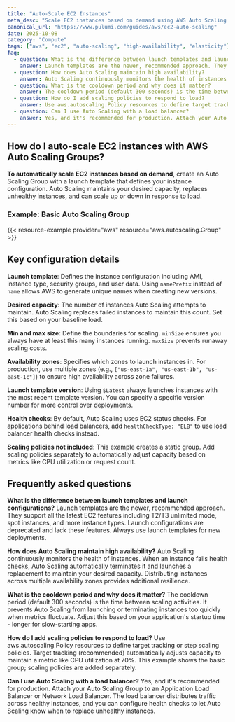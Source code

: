 ```yaml
---
title: "Auto-Scale EC2 Instances"
meta_desc: "Scale EC2 instances based on demand using AWS Auto Scaling Groups with launch templates and Pulumi."
canonical_url: "https://www.pulumi.com/guides/aws/ec2-auto-scaling"
date: 2025-10-08
category: "Compute"
tags: ["aws", "ec2", "auto-scaling", "high-availability", "elasticity"]
faq:
  - question: What is the difference between launch templates and launch configurations?
    answer: Launch templates are the newer, recommended approach. They support all the latest EC2 features including T2/T3 unlimited mode, spot instances, and more instance types. Launch configurations are deprecated and lack these features. Always use launch templates for new deployments.
  - question: How does Auto Scaling maintain high availability?
    answer: Auto Scaling continuously monitors the health of instances. When an instance fails health checks, Auto Scaling automatically terminates it and launches a replacement to maintain your desired capacity. Distributing instances across multiple availability zones provides additional resilience.
  - question: What is the cooldown period and why does it matter?
    answer: The cooldown period (default 300 seconds) is the time between scaling activities. It prevents Auto Scaling from launching or terminating instances too quickly when metrics fluctuate. Adjust this based on your application's startup time - longer for slow-starting apps.
  - question: How do I add scaling policies to respond to load?
    answer: Use aws.autoscaling.Policy resources to define target tracking or step scaling policies. Target tracking (recommended) automatically adjusts capacity to maintain a metric like CPU utilization at 70%. This example shows the basic group; scaling policies are added separately.
  - question: Can I use Auto Scaling with a load balancer?
    answer: Yes, and it's recommended for production. Attach your Auto Scaling Group to an Application Load Balancer or Network Load Balancer. The load balancer distributes traffic across healthy instances, and you can configure health checks to let Auto Scaling know when to replace unhealthy instances.
---
```


## How do I auto-scale EC2 instances with AWS Auto Scaling Groups?

**To automatically scale EC2 instances based on demand**, create an Auto Scaling Group with a launch template that defines your instance configuration. Auto Scaling maintains your desired capacity, replaces unhealthy instances, and can scale up or down in response to load.

### Example: Basic Auto Scaling Group

{{< resource-example provider="aws" resource="aws.autoscaling.Group" >}}

## Key configuration details

**Launch template**: Defines the instance configuration including AMI, instance type, security groups, and user data. Using `namePrefix` instead of `name` allows AWS to generate unique names when creating new versions.

**Desired capacity**: The number of instances Auto Scaling attempts to maintain. Auto Scaling replaces failed instances to maintain this count. Set this based on your baseline load.

**Min and max size**: Define the boundaries for scaling. `minSize` ensures you always have at least this many instances running. `maxSize` prevents runaway scaling costs.

**Availability zones**: Specifies which zones to launch instances in. For production, use multiple zones (e.g., `["us-east-1a", "us-east-1b", "us-east-1c"]`) to ensure high availability across zone failures.

**Launch template version**: Using `$Latest` always launches instances with the most recent template version. You can specify a specific version number for more control over deployments.

**Health checks**: By default, Auto Scaling uses EC2 status checks. For applications behind load balancers, add `healthCheckType: "ELB"` to use load balancer health checks instead.

**Scaling policies not included**: This example creates a static group. Add scaling policies separately to automatically adjust capacity based on metrics like CPU utilization or request count.

## Frequently asked questions

**What is the difference between launch templates and launch configurations?**
Launch templates are the newer, recommended approach. They support all the latest EC2 features including T2/T3 unlimited mode, spot instances, and more instance types. Launch configurations are deprecated and lack these features. Always use launch templates for new deployments.

**How does Auto Scaling maintain high availability?**
Auto Scaling continuously monitors the health of instances. When an instance fails health checks, Auto Scaling automatically terminates it and launches a replacement to maintain your desired capacity. Distributing instances across multiple availability zones provides additional resilience.

**What is the cooldown period and why does it matter?**
The cooldown period (default 300 seconds) is the time between scaling activities. It prevents Auto Scaling from launching or terminating instances too quickly when metrics fluctuate. Adjust this based on your application's startup time - longer for slow-starting apps.

**How do I add scaling policies to respond to load?**
Use aws.autoscaling.Policy resources to define target tracking or step scaling policies. Target tracking (recommended) automatically adjusts capacity to maintain a metric like CPU utilization at 70%. This example shows the basic group; scaling policies are added separately.

**Can I use Auto Scaling with a load balancer?**
Yes, and it's recommended for production. Attach your Auto Scaling Group to an Application Load Balancer or Network Load Balancer. The load balancer distributes traffic across healthy instances, and you can configure health checks to let Auto Scaling know when to replace unhealthy instances.
